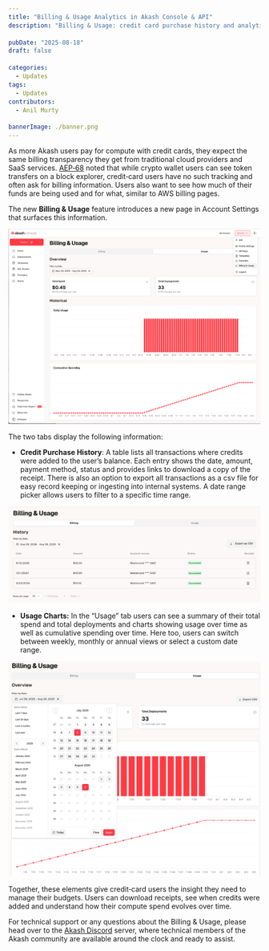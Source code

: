 ```yaml
---
title: "Billing & Usage Analytics in Akash Console & API"
description: "Billing & Usage: credit card purchase history and analytics for Akash."

pubDate: "2025-08-18"
draft: false

categories:
  - Updates
tags:
  - Updates
contributors:
  - Anil Murty

bannerImage: ./banner.png
---
```


As more Akash users pay for compute with credit cards, they expect the same billing transparency they get from traditional cloud providers and SaaS services. [AEP‑68](/roadmap/aep-68/) noted that while crypto wallet users can see token transfers on a block explorer, credit‑card users have no such tracking and often ask for billing information. Users also want to see how much of their funds are being used and for what, similar to AWS billing pages.

The new **Billing & Usage** feature introduces a new page in Account Settings that surfaces this information.

![Billing & Usage](billing-usage-1.png)

The two tabs display the following information:

- **Credit Purchase History**: A table lists all transactions where credits were added to the user’s balance. Each entry shows the date, amount, payment method, status and provides links to download a copy of the receipt. There is also an option to export all transactions as a csv file for easy record keeping or ingesting into internal systems. A date range picker allows users to filter to a specific time range.

![Billing & Usage](billing-usage-2.png)

- **Usage Charts:** In the “Usage” tab users can see a summary of their total spend and total deployments and charts showing usage over time as well as cumulative spending over time. Here too, users can switch between weekly, monthly or annual views or select a custom date range.

![Billing & Usage](billing-usage-3.png)

Together, these elements give credit‑card users the insight they need to manage their budgets. Users can download receipts, see when credits were added and understand how their compute spend evolves over time.

For technical support or any questions about the Billing & Usage, please head over to the [Akash Discord](https://discord.akash.network/) server, where technical members of the Akash community are available around the clock and ready to assist.
